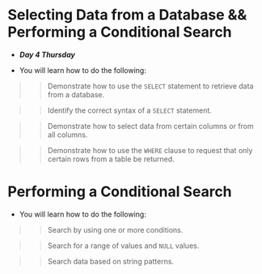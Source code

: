 # Selecting Data from a Database && Performing a Conditional Search
- ***Day 4 Thursday***

- You will learn how to do the following:

>> Demonstrate how to use the `SELECT` statement to retrieve data from a database.

>> Identify the correct syntax of a `SELECT` statement.

>> Demonstrate how to select data from certain columns or from all columns.

>> Demonstrate how to use the `WHERE` clause to request that only certain rows from a table be returned.


# Performing a Conditional Search
- You will learn how to do the following:

>> Search by using one or more conditions.

>> Search for a range of values and `NULL` values.

>> Search data based on string patterns.

